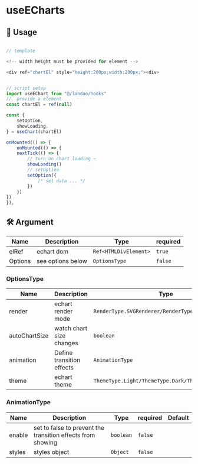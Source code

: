 # useECharts


## 🤖 Usage

```javascript

// template

<!-- width height must be provided for element -->

<div ref="chartEl" style="height:200px;width:200px;"><div>


// script setup
import useEChart from "@/landao/hooks"
//  provide a element
const chartEl = ref(null)

const {
    setOption,
    showLoading,
} = useChart(chartEl)

onMounted(() => {
    onMounted(() => {
    nextTick(() => {
        // turn on chart loading ~
        showLoading()
        // setOption
        setOption({
            /* set data ... */
        })
    })
})
}),
```

## 🛠️ Argument

| Name    | Description       | Type                  | required |
| ------- | ----------------- | --------------------- | -------- |
| elRef   | echart dom        | `Ref<HTMLDivElement>` | `true`     |
| Options | see options below | `OptionsType`         | `false`    |

### OptionsType
| Name          | Description               | Type                                               | required | Default                  |
| ------------- | ------------------------- | -------------------------------------------------- | -------- | ------------------------ |
| render        | echart render mode        | `RenderType.SVGRenderer/RenderType.CanvasRenderer` | `false`  | `RenderType.SVGRenderer` |
| autoChartSize | watch chart size changes  | `boolean`                                          | `false`  | `false`                    |
| animation     | Define transition effects | `AnimationType`                                    | `false`  | `{}`                       |
| theme         | echart theme              | `ThemeType.Light/ThemeType.Dark/ThemeType.Default` | `false`  | `ThemeType.Default`        |

### AnimationType
| Name   | Description                                                 | Type    | required | Default |
| ------ | ----------------------------------------------------------- | ------- | -------- | ------- |
| enable | set to false to prevent the transition effects from showing | `boolean` | `false`   |         |
| styles | styles object                                               | `Object`  | `false`   |         |